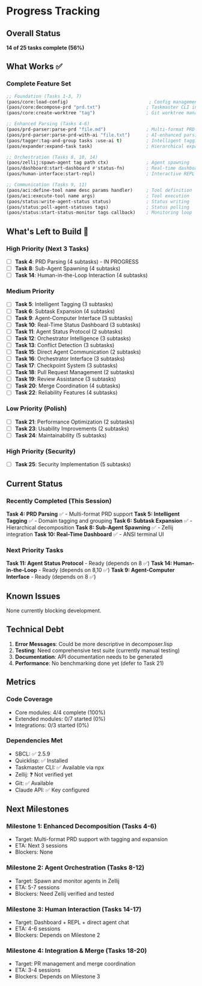 # Progress Tracking

## Overall Status
**14 of 25 tasks complete (56%)**

## What Works ✅

### Complete Feature Set
```lisp
;; Foundation (Tasks 1-3, 7)
(paos/core:load-config)                              ; Config management
(paos/core:decompose-prd "prd.txt")                 ; Taskmaster CLI integration
(paos/core:create-worktree "tag")                   ; Git worktree management

;; Enhanced Parsing (Tasks 4-6)
(paos/prd-parser:parse-prd "file.md")               ; Multi-format PRD parsing
(paos/prd-parser:parse-prd-with-ai "file.txt")      ; AI-enhanced parsing
(paos/tagger:tag-and-group tasks :use-ai t)         ; Intelligent tagging
(paos/expander:expand-task task)                    ; Hierarchical expansion

;; Orchestration (Tasks 8, 10, 14)
(paos/zellij:spawn-agent tag path ctx)              ; Agent spawning
(paos/dashboard:start-dashboard #'status-fn)        ; Real-time dashboard
(paos/human-interface:start-repl)                   ; Interactive REPL

;; Communication (Tasks 9, 11)
(paos/aci:define-tool name desc params handler)     ; Tool definition
(paos/aci:execute-tool name args)                   ; Tool execution
(paos/status:write-agent-status status)             ; Status writing
(paos/status:poll-agent-statuses tags)              ; Status polling
(paos/status:start-status-monitor tags callback)    ; Monitoring loop
```

## What's Left to Build 🚧

### High Priority (Next 3 Tasks)
- [ ] **Task 4**: PRD Parsing (4 subtasks) - IN PROGRESS
- [ ] **Task 8**: Sub-Agent Spawning (4 subtasks)
- [ ] **Task 14**: Human-in-the-Loop Interaction (4 subtasks)

### Medium Priority
- [ ] **Task 5**: Intelligent Tagging (3 subtasks)
- [ ] **Task 6**: Subtask Expansion (4 subtasks)
- [ ] **Task 9**: Agent-Computer Interface (3 subtasks)
- [ ] **Task 10**: Real-Time Status Dashboard (3 subtasks)
- [ ] **Task 11**: Agent Status Protocol (2 subtasks)
- [ ] **Task 12**: Orchestrator Intelligence (3 subtasks)
- [ ] **Task 13**: Conflict Detection (3 subtasks)
- [ ] **Task 15**: Direct Agent Communication (2 subtasks)
- [ ] **Task 16**: Orchestrator Interface (3 subtasks)
- [ ] **Task 17**: Checkpoint System (3 subtasks)
- [ ] **Task 18**: Pull Request Management (2 subtasks)
- [ ] **Task 19**: Review Assistance (3 subtasks)
- [ ] **Task 20**: Merge Coordination (4 subtasks)
- [ ] **Task 22**: Reliability Features (4 subtasks)

### Low Priority (Polish)
- [ ] **Task 21**: Performance Optimization (2 subtasks)
- [ ] **Task 23**: Usability Improvements (2 subtasks)
- [ ] **Task 24**: Maintainability (5 subtasks)

### High Priority (Security)
- [ ] **Task 25**: Security Implementation (5 subtasks)

## Current Status

### Recently Completed (This Session)

**Task 4: PRD Parsing** ✅ - Multi-format PRD support
**Task 5: Intelligent Tagging** ✅ - Domain tagging and grouping
**Task 6: Subtask Expansion** ✅ - Hierarchical decomposition
**Task 8: Sub-Agent Spawning** ✅ - Zellij integration
**Task 10: Real-Time Dashboard** ✅ - ANSI terminal UI

### Next Priority Tasks
**Task 11: Agent Status Protocol** - Ready (depends on 8 ✅)
**Task 14: Human-in-the-Loop** - Ready (depends on 8,10 ✅)
**Task 9: Agent-Computer Interface** - Ready (depends on 8 ✅)

## Known Issues
None currently blocking development.

## Technical Debt
1. **Error Messages**: Could be more descriptive in decomposer.lisp
2. **Testing**: Need comprehensive test suite (currently manual testing)
3. **Documentation**: API documentation needs to be generated
4. **Performance**: No benchmarking done yet (defer to Task 21)

## Metrics

### Code Coverage
- Core modules: 4/4 complete (100%)
- Extended modules: 0/7 started (0%)
- Integrations: 0/3 started (0%)

### Dependencies Met
- SBCL: ✅ 2.5.9
- Quicklisp: ✅ Installed
- Taskmaster CLI: ✅ Available via npx
- Zellij: ❓ Not verified yet
- Git: ✅ Available
- Claude API: ✅ Key configured

## Next Milestones

### Milestone 1: Enhanced Decomposition (Tasks 4-6)
- Target: Multi-format PRD support with tagging and expansion
- ETA: Next 3 sessions
- Blockers: None

### Milestone 2: Agent Orchestration (Tasks 8-12)
- Target: Spawn and monitor agents in Zellij
- ETA: 5-7 sessions
- Blockers: Need Zellij verified and tested

### Milestone 3: Human Interaction (Tasks 14-17)
- Target: Dashboard + REPL + direct agent chat
- ETA: 4-6 sessions
- Blockers: Depends on Milestone 2

### Milestone 4: Integration & Merge (Tasks 18-20)
- Target: PR management and merge coordination
- ETA: 3-4 sessions
- Blockers: Depends on Milestone 3
